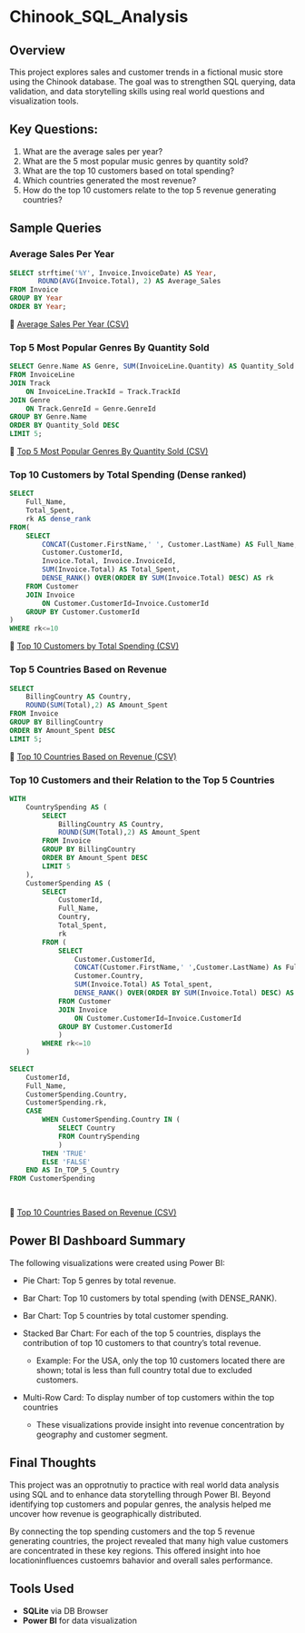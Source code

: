 # Chinook_SQL_Analysis

## Overview
This project explores sales and customer trends in a fictional music store using the Chinook database. The goal was to strengthen SQL querying, data validation, and data storytelling skills using real world questions and visualization tools.

## Key Questions:
1. What are the average sales per year?
2. What are the 5 most popular music genres by quantity sold?
3. What are the top 10 customers based on total spending?
4. Which countries generated the most revenue?
5. How do the top 10 customers relate to the top 5 revenue generating countries?


## Sample Queries

### Average Sales Per Year
```sql
SELECT strftime('%Y', Invoice.InvoiceDate) AS Year, 
       ROUND(AVG(Invoice.Total), 2) AS Average_Sales
FROM Invoice 
GROUP BY Year
ORDER BY Year;
```
📄 [Average Sales Per Year (CSV)](https://github.com/AliRH02/Chinook_SQL_Analysis/blob/main/OutputTables/Average%20Sales%20Per%20Year.csv)  

### Top 5 Most Popular Genres By Quantity Sold
```sql
SELECT Genre.Name AS Genre, SUM(InvoiceLine.Quantity) AS Quantity_Sold
FROM InvoiceLine 
JOIN Track 
	ON InvoiceLine.TrackId = Track.TrackId
JOIN Genre
	ON Track.GenreId = Genre.GenreId
GROUP BY Genre.Name
ORDER BY Quantity_Sold DESC
LIMIT 5;
``` 
📄 [Top 5 Most Popular Genres By Quantity Sold (CSV)](https://github.com/AliRH02/Chinook_SQL_Analysis/blob/main/OutputTables/Top%205%20Genre%20By%20Quantity%20Sold.csv)  


### Top 10 Customers by Total Spending (Dense ranked)
```sql
SELECT 
	Full_Name,
	Total_Spent,
	rk AS dense_rank
FROM(
	SELECT 
		CONCAT(Customer.FirstName,' ', Customer.LastName) AS Full_Name,
		Customer.CustomerId, 
		Invoice.Total, Invoice.InvoiceId,
		SUM(Invoice.Total) AS Total_Spent,
		DENSE_RANK() OVER(ORDER BY SUM(Invoice.Total) DESC) AS rk
	FROM Customer
	JOIN Invoice
		ON Customer.CustomerId=Invoice.CustomerId
	GROUP BY Customer.CustomerId
)
WHERE rk<=10
```
📄 [Top 10 Customers by Total Spending (CSV)](https://github.com/AliRH02/Chinook_SQL_Analysis/blob/main/OutputTables/Top%2010%20Customers%20Based%20on%20Spent%20Amount%20Dense%20ranked.csv) 


### Top 5 Countries Based on Revenue
```sql
SELECT 
	BillingCountry AS Country, 
	ROUND(SUM(Total),2) AS Amount_Spent
FROM Invoice
GROUP BY BillingCountry
ORDER BY Amount_Spent DESC
LIMIT 5;
```
📄 [Top 10 Countries Based on Revenue (CSV)](https://github.com/AliRH02/Chinook_SQL_Analysis/blob/main/OutputTables/Top%2010%20Country%20by%20Amount%20Spent.csv) 


### Top 10 Customers and their Relation to the Top 5 Countries
```sql
WITH 
	CountrySpending AS (
		SELECT 
			BillingCountry AS Country, 
			ROUND(SUM(Total),2) AS Amount_Spent
		FROM Invoice
		GROUP BY BillingCountry
		ORDER BY Amount_Spent DESC
		LIMIT 5
	),
	CustomerSpending AS (
		SELECT 
			CustomerId,
			Full_Name,
			Country,
			Total_Spent,
			rk
		FROM (
			SELECT 
				Customer.CustomerId,
				CONCAT(Customer.FirstName,' ',Customer.LastName) As Full_Name,
				Customer.Country,
				SUM(Invoice.Total) AS Total_spent,
				DENSE_RANK() OVER(ORDER BY SUM(Invoice.Total) DESC) AS rk
			FROM Customer
			JOIN Invoice	
				ON Customer.CustomerId=Invoice.CustomerId
			GROUP BY Customer.CustomerId
			)
		WHERE rk<=10
	)
	
SELECT 
	CustomerId,
	Full_Name,
	CustomerSpending.Country,
	CustomerSpending.rk,
	CASE 
		WHEN CustomerSpending.Country IN (
			SELECT Country
			FROM CountrySpending
			) 
		THEN 'TRUE'
		ELSE 'FALSE'
	END AS In_TOP_5_Country
FROM CustomerSpending

	
```
📄 [Top 10 Countries Based on Revenue (CSV)](https://github.com/AliRH02/Chinook_SQL_Analysis/blob/main/OutputTables/Top%2010%20customers%20by%20spedning%20and%20relation%20to%20top%205%20country%20by%20spending.csv) 

## Power BI Dashboard Summary
The following visualizations were created using Power BI:

- Pie Chart: Top 5 genres by total revenue.

- Bar Chart: Top 10 customers by total spending (with DENSE_RANK).

- Bar Chart: Top 5 countries by total customer spending.

- Stacked Bar Chart: For each of the top 5 countries, displays the contribution of top 10 customers to that country’s total revenue.
	- Example: For the USA, only the top 10 customers located there are shown; total is less than full country total due to excluded customers.

- Multi-Row Card: To display number of top customers within the top countries
	- These visualizations provide insight into revenue concentration by geography and customer segment.

## Final Thoughts

This project was an opprotnutiy to practice with real world data analysis using SQL and to enhance data storytelling through Power BI. Beyond identifying top customers and popular genres, the analysis helped me uncover how revenue is geographically distributed. 

By connecting the top spending customers and the top 5 revenue generating countries, the project revealed that many high value customers are concentrated in these key regions. This offered insight into hoe locationinfluences custoemrs bahavior and overall sales performance. 

## Tools Used
- **SQLite** via DB Browser
- **Power BI** for data visualization
